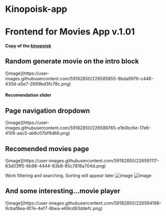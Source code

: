# Kinopoisk-app

<h1>Frontend for Movies App <span> v.1.01</span></h1>
<h4>Copy of the <a target="blank" href="https://hd.kinopoisk.ru">kinopoisk</a></h4>

<h2>Random generate movie on the intro block</h2>
![image](https://user-images.githubusercontent.com/59182850/226585855-9bda9976-c446-430d-a5e7-2699bd3fc78c.png)
<h4>Recomendation slider</h4>

<h2>Page navigation dropdown</h2>
![image](https://user-images.githubusercontent.com/59182850/226589765-e1b0bc6e-17e6-4106-aac5-ab6c07bf9d66.png)

<h2>Recomended movies page</h2>
![image](https://user-images.githubusercontent.com/59182850/226591117-83d03ff5-6b98-4444-83b8-85c7818a704d.png)

Work filtering and searching. Sorting will appear later
![image](https://user-images.githubusercontent.com/59182850/226592095-bdb302d6-63cd-4c67-870d-e89e25381b84.png)
![image](https://user-images.githubusercontent.com/59182850/226593114-9d389f3d-c363-4e4b-828e-a2d3cbf94c99.png)

<h2>And some interesting...movie player</h2>
![image](https://user-images.githubusercontent.com/59182850/226594198-9cbaf8ea-6f7e-4ef7-8bea-e69cd93ddefc.png)

